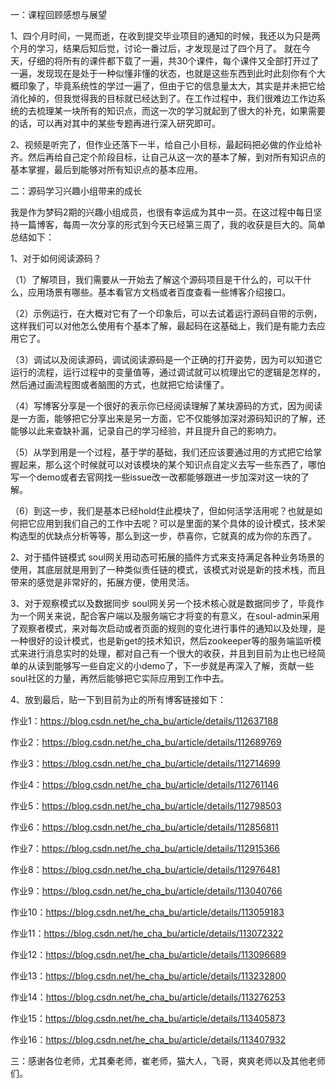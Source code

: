一：课程回顾感想与展望

1、四个月时间，一晃而逝，在收到提交毕业项目的通知的时候，我还以为只是两个月的学习，结果后知后觉，讨论一番过后，才发现是过了四个月了。
就在今天，仔细的将所有的课件都下载了一遍，共30个课件，每个课件又全部打开过了一遍，发现现在是处于一种似懂非懂的状态，也就是这些东西到此时此刻你有个大概印象了，毕竟系统性的学过一遍了，但由于它的信息量太大，其实是并未把它给消化掉的，但我觉得我的目标就已经达到了。在工作过程中，我们很难边工作边系统的去梳理某一块所有的知识点，而这一次的学习就起到了很大的补充，如果需要的话，可以再对其中的某些专题再进行深入研究即可。

2、视频是听完了，但作业还落下一半，给自己小目标，最起码把必做的作业给补齐。然后再给自己定个阶段目标，让自己从这一次的基本了解，到对所有知识点的基本掌握，最后到能够对所有知识点的基本应用。

二：源码学习兴趣小组带来的成长

我是作为梦码2期的兴趣小组成员，也很有幸运成为其中一员。在这过程中每日坚持一篇博客，每周一次分享的形式到今天已经第三周了，我的收获是巨大的。简单总结如下：

1、对于如何阅读源码？

（1）了解项目，我们需要从一开始去了解这个源码项目是干什么的，可以干什么，应用场景有哪些。基本看官方文档或者百度查看一些博客介绍接口。

（2）示例运行，在大概对它有了一个印象后，可以去试着运行源码自带的示例，这样我们可以对他怎么使用有个基本了解，最起码在这基础上，我们是有能力去应用它了。

（3）调试以及阅读源码，调试阅读源码是一个正确的打开姿势，因为可以知道它运行的流程，运行过程中的变量值等，通过调试就可以梳理出它的逻辑是怎样的，然后通过画流程图或者脑图的方式，也就把它给读懂了。

（4）写博客分享是一个很好的表示你已经阅读理解了某块源码的方式，因为阅读是一方面，能够把它分享出来是另一方面，它不仅能够加深对源码知识的了解，还能够以此来查缺补漏，记录自己的学习经验，并且提升自己的影响力。

（5）从学到用是一个过程，基于学的基础，我们还应该要通过用的方式把它给掌握起来，那么这个时候就可以对该模块的某个知识点自定义去写一些东西了，哪怕写一个demo或者去官网找一些issue改一改都能够跟进一步加深对这一块的了解。

（6）到这一步，我们是基本已经hold住此模块了，但如何活学活用呢？也就是如何把它应用到我们自己的工作中去呢？可以是里面的某个具体的设计模式，技术架构选型的优缺点分析等等，那么到这一步，恭喜你，它就真的成为你的东西了。

2、对于插件链模式
soul网关用动态可拓展的插件方式来支持满足各种业务场景的使用，其底层就是用到了一种类似责任链的模式，该模式对说是新的技术栈，而且带来的感觉是非常好的，拓展方便，使用灵活。

3、对于观察模式以及数据同步
soul网关另一个技术核心就是数据同步了，毕竟作为一个网关来说，配合客户端以及服务端它才将变的有意义，在soul-admin采用了观察者模式，来对每次启动或者页面的规则的变化进行事件的通知以及处理，是一种很好的设计模式，也是新get的技术知识，然后zookeeper等的服务端监听模式来进行消息实时的处理，都对自己有一个很大的收获，并且到目前为止也已经简单的从读到能够写一些自定义的小demo了，下一步就是再深入了解，贡献一些soul社区的力量，再然后能够把它实际应用到工作中去。

4、放到最后，贴一下到目前为止的所有博客链接如下：

作业1：https://blog.csdn.net/he_cha_bu/article/details/112637188

作业2：https://blog.csdn.net/he_cha_bu/article/details/112689769

作业3：https://blog.csdn.net/he_cha_bu/article/details/112714699

作业4：https://blog.csdn.net/he_cha_bu/article/details/112761146

作业5：https://blog.csdn.net/he_cha_bu/article/details/112798503

作业6：https://blog.csdn.net/he_cha_bu/article/details/112856811

作业7：https://blog.csdn.net/he_cha_bu/article/details/112915366

作业8：https://blog.csdn.net/he_cha_bu/article/details/112976481

作业9：https://blog.csdn.net/he_cha_bu/article/details/113040766

作业10：https://blog.csdn.net/he_cha_bu/article/details/113059183

作业11：https://blog.csdn.net/he_cha_bu/article/details/113072322

作业12：https://blog.csdn.net/he_cha_bu/article/details/113096689

作业13：https://blog.csdn.net/he_cha_bu/article/details/113232800

作业14：https://blog.csdn.net/he_cha_bu/article/details/113276253

作业15：https://blog.csdn.net/he_cha_bu/article/details/113405873

作业16：https://blog.csdn.net/he_cha_bu/article/details/113407932

三：感谢各位老师，尤其秦老师，崔老师，猫大人，飞哥，爽爽老师以及其他老师们。
